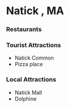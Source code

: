 # Natick , MA

### Restaurants

### Tourist Attractions
- Natick Common
- Pizza place

### Local Attractions
- Natick Mall
- Dolphine 